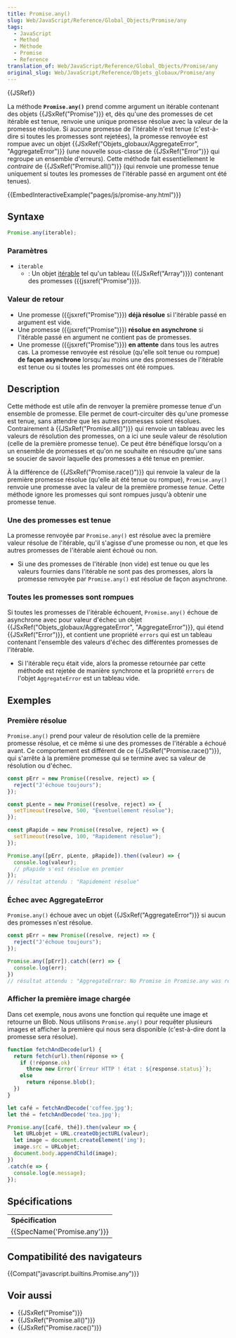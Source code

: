 ```yaml
---
title: Promise.any()
slug: Web/JavaScript/Reference/Global_Objects/Promise/any
tags:
  - JavaScript
  - Method
  - Méthode
  - Promise
  - Reference
translation_of: Web/JavaScript/Reference/Global_Objects/Promise/any
original_slug: Web/JavaScript/Reference/Objets_globaux/Promise/any
---
```

{{JSRef}}

La méthode **`Promise.any()`** prend comme argument un itérable contenant des objets {{JSxRef("Promise")}} et, dès qu'une des promesses de cet itérable est tenue, renvoie une unique promesse résolue avec la valeur de la promesse résolue. Si aucune promesse de l'itérable n'est tenue (c'est-à-dire si toutes les promesses sont rejetées), la promesse renvoyée est rompue avec un objet {{JSxRef("Objets_globaux/AggregateError", "AggregateError")}} (une nouvelle sous-classe de {{JSxRef("Error")}} qui regroupe un ensemble d'erreurs). Cette méthode fait essentiellement le _contraire_ de {{JSxRef("Promise.all()")}} (qui renvoie une promesse tenue uniquement si toutes les promesses de l'itérable passé en argument ont été tenues).

{{EmbedInteractiveExample("pages/js/promise-any.html")}}

## Syntaxe

```js
Promise.any(iterable);
```

### Paramètres

- `iterable`
  - : Un objet [itérable](/fr/docs/Web/JavaScript/Reference/Les_protocoles_iteration) tel qu'un tableau ({{JSxRef("Array")}}) contenant des promesses ({{jsxref("Promise")}}).

### Valeur de retour

- Une promesse ({{jsxref("Promise")}}) **déjà résolue** si l'itérable passé en argument est vide.
- Une promesse ({{jsxref("Promise")}}) **résolue en asynchrone** si l'itérable passé en argument ne contient pas de promesses.
- Une promesse ({{jsxref("Promise")}}) **en attente** dans tous les autres cas. La promesse renvoyée est résolue (qu'elle soit tenue ou rompue) **de façon asynchrone** lorsqu'au moins une des promesses de l'itérable est tenue ou si toutes les promesses ont été rompues.

## Description

Cette méthode est utile afin de renvoyer la première promesse tenue d'un ensemble de promesse. Elle permet de court-circuiter dès qu'une promesse est tenue, sans attendre que les autres promesses soient résolues. Contrairement à {{JSxRef("Promise.all()")}} qui renvoie un tableau avec les valeurs de résolution des promesses, on a ici une seule valeur de résolution (celle de la première promesse tenue). Ce peut être bénéfique lorsqu'on a un ensemble de promesses et qu'on ne souhaite en résoudre qu'une sans se soucier de savoir laquelle des promesses a été tenue en premier.

À la différence de {{JSxRef("Promise.race()")}} qui renvoie la valeur de la première promesse résolue (qu'elle ait été tenue ou rompue), `Promise.any()` renvoie une promesse avec la valeur de la première promesse _tenue_. Cette méthode ignore les promesses qui sont rompues jusqu'à obtenir une promesse tenue.

### Une des promesses est tenue

La promesse renvoyée par `Promise.any()` est résolue avec la première valeur résolue de l'itérable, qu'il s'agisse d'une promesse ou non, et que les autres promesses de l'itérable aient échoué ou non.

- Si une des promesses de l'itérable (non vide) est tenue ou que les valeurs fournies dans l'itérable ne sont pas des promesses, alors la promesse renvoyée par `Promise.any()` est résolue de façon asynchrone.

### Toutes les promesses sont rompues

Si toutes les promesses de l'itérable échouent, `Promise.any()` échoue de asynchrone avec pour valeur d'échec un objet {{JSxRef("Objets_globaux/AggregateError", "AggregateError")}}, qui étend {{JSxRef("Error")}}, et contient une propriété `errors` qui est un tableau contenant l'ensemble des valeurs d'échec des différentes promesses de l'itérable.

- Si l'itérable reçu était vide, alors la promesse retournée par cette méthode est rejetée de manière synchrone et la propriété `errors` de l'objet `AggregateError` est un tableau vide.

## Exemples

### Première résolue

`Promise.any()` prend pour valeur de résolution celle de la première promesse résolue, et ce même si une des promesses de l'itérable a échoué avant. Ce comportement est différent de ce {{JSxRef("Promise.race()")}}, qui s'arrête à la première promesse qui se termine avec sa valeur de résolution ou d'échec.

```js
const pErr = new Promise((resolve, reject) => {
  reject("J'échoue toujours");
});

const pLente = new Promise((resolve, reject) => {
  setTimeout(resolve, 500, "Éventuellement résolue");
});

const pRapide = new Promise((resolve, reject) => {
  setTimeout(resolve, 100, "Rapidement résolue");
});

Promise.any([pErr, pLente, pRapide]).then((valeur) => {
  console.log(valeur);
  // pRapide s'est résolue en premier
});
// résultat attendu : "Rapidement résolue"
```

### Échec avec AggregateError

`Promise.any()` échoue avec un objet {{JSxRef("AggregateError")}} si aucun des promesses n'est résolue.

```js
const pErr = new Promise((resolve, reject) => {
  reject("J'échoue toujours");
});

Promise.any([pErr]).catch((err) => {
  console.log(err);
})
// résultat attendu : "AggregateError: No Promise in Promise.any was resolved"
```

### Afficher la première image chargée

Dans cet exemple, nous avons une fonction qui requête une image et retourne un Blob. Nous utilisons `Promise.any()` pour requêter plusieurs images et afficher la première qui nous sera disponible (c'est-à-dire dont la promesse sera résolue).

```js
function fetchAndDecode(url) {
  return fetch(url).then(réponse => {
    if (!réponse.ok)
      throw new Error(`Erreur HTTP ! état : ${response.status}`);
    else
      return réponse.blob();
  })
}

let café = fetchAndDecode('coffee.jpg');
let thé = fetchAndDecode('tea.jpg');

Promise.any([café, thé]).then(valeur => {
  let URLobjet = URL.createObjectURL(valeur);
  let image = document.createElement('img');
  image.src = URLobjet;
  document.body.appendChild(image);
})
.catch(e => {
  console.log(e.message);
});
```

## Spécifications

<table class="standard-table">
  <tbody>
    <tr>
      <td><strong>Spécification</strong></td>
    </tr>
    <tr>
      <td>{{SpecName('Promise.any')}}</td>
    </tr>
  </tbody>
</table>

## Compatibilité des navigateurs

{{Compat("javascript.builtins.Promise.any")}}

## Voir aussi

- {{JSxRef("Promise")}}
- {{JSxRef("Promise.all()")}}
- {{JSxRef("Promise.race()")}}
